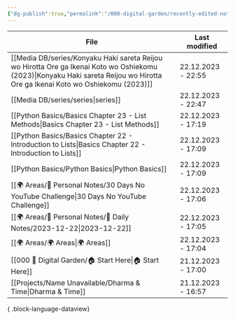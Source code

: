 ```yaml
---
{"dg-publish":true,"permalink":"/000-digital-garden/recently-edited-notes/","dgPassFrontmatter":true,"noteIcon":"1","created":"2023-12-14T09:05:52.599+05:30","updated":"2023-12-14T09:12:44.868+05:30"}
---
```


| File                                                                                                                                                                              | Last modified      |
| --------------------------------------------------------------------------------------------------------------------------------------------------------------------------------- | ------------------ |
| [[Media DB/series/Konyaku Haki sareta Reijou wo Hirotta Ore ga Ikenai Koto wo Oshiekomu (2023)\|Konyaku Haki sareta Reijou wo Hirotta Ore ga Ikenai Koto wo Oshiekomu (2023)]] | 22.12.2023 - 22:55 |
| [[Media DB/series/series\|series]]                                                                                                                                             | 22.12.2023 - 22:47 |
| [[Python Basics/Basics Chapter 23 - List Methods\|Basics Chapter 23 - List Methods]]                                                                                           | 22.12.2023 - 17:19 |
| [[Python Basics/Basics Chapter 22 - Introduction to Lists\|Basics Chapter 22 - Introduction to Lists]]                                                                         | 22.12.2023 - 17:09 |
| [[Python Basics/Python Basics\|Python Basics]]                                                                                                                                 | 22.12.2023 - 17:09 |
| [[🌍 Areas/📧 Personal Notes/30 Days No YouTube Challenge\|30 Days No YouTube Challenge]]                                                                                      | 22.12.2023 - 17:06 |
| [[🌍 Areas/📧 Personal Notes/📓 Daily Notes/2023-12-22\|2023-12-22]]                                                                                                           | 22.12.2023 - 17:05 |
| [[🌍 Areas/🌍 Areas\|🌍 Areas]]                                                                                                                                                | 22.12.2023 - 17:04 |
| [[000 🏡 Digital Garden/🏠 Start Here\|🏠 Start Here]]                                                                                                                         | 21.12.2023 - 17:00 |
| [[Projects/Name Unavailable/Dharma & Time\|Dharma & Time]]                                                                                                                     | 21.12.2023 - 16:57 |

{ .block-language-dataview}